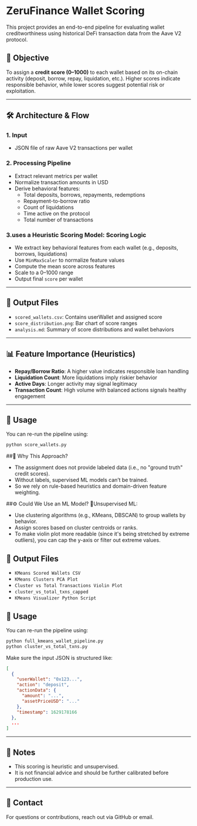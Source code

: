 # ZeruFinance Wallet Scoring

This project provides an end-to-end pipeline for evaluating wallet creditworthiness using historical DeFi transaction data from the Aave V2 protocol.

## 🧠 Objective

To assign a **credit score (0–1000)** to each wallet based on its on-chain activity (deposit, borrow, repay, liquidation, etc.). Higher scores indicate responsible behavior, while lower scores suggest potential risk or exploitation.

---

## 🛠️ Architecture & Flow

### 1. **Input**
- JSON file of raw Aave V2 transactions per wallet

### 2. **Processing Pipeline**
- Extract relevant metrics per wallet
- Normalize transaction amounts in USD
- Derive behavioral features:
  - Total deposits, borrows, repayments, redemptions
  - Repayment-to-borrow ratio
  - Count of liquidations
  - Time active on the protocol
  - Total number of transactions

### 3.uses a Heuristic Scoring Model: **Scoring Logic**
- We extract key behavioral features from each wallet (e.g., deposits, borrows, liquidations)
- Use `MinMaxScaler` to normalize feature values
- Compute the mean score across features
- Scale to a 0–1000 range
- Output final `score` per wallet

---

## 💾 Output Files

- `scored_wallets.csv`: Contains userWallet and assigned score
- `score_distribution.png`: Bar chart of score ranges
- `analysis.md`: Summary of score distributions and wallet behaviors

---


## 📊 Feature Importance (Heuristics)

- **Repay/Borrow Ratio**: A higher value indicates responsible loan handling
- **Liquidation Count**: More liquidations imply riskier behavior
- **Active Days**: Longer activity may signal legitimacy
- **Transaction Count**: High volume with balanced actions signals healthy engagement

---

## 🧪 Usage

You can re-run the pipeline using:

```bash
python score_wallets.py
```
##🎯 Why This Approach?
- The assignment does not provide labeled data (i.e., no "ground truth" credit scores).
- Without labels, supervised ML models can’t be trained.
- So we rely on rule-based heuristics and domain-driven feature weighting.

##⚙️ Could We Use an ML Model?
🧪Unsupervised ML:
- Use clustering algorithms (e.g., KMeans, DBSCAN) to group wallets by behavior.
- Assign scores based on cluster centroids or ranks.
- To make violin plot more readable (since it's being stretched by extreme outliers), you can cap the y-axis or filter out extreme values.

## 💾 Output Files
- `KMeans Scored Wallets CSV`
- `KMeans Clusters PCA Plot`
- `Cluster vs Total Transactions Violin Plot`
- `cluster_vs_total_txns_capped`
- `KMeans Visualizer Python Script`

## 🧪 Usage

You can re-run the pipeline using:

```bash
python full_kmeans_wallet_pipeline.py
python cluster_vs_total_txns.py
```

Make sure the input JSON is structured like:

```json
[
  {
    "userWallet": "0x123...",
    "action": "deposit",
    "actionData": {
      "amount": "...",
      "assetPriceUSD": "..."
    },
    "timestamp": 1629178166
  },
  ...
]
```

---

## 📌 Notes

- This scoring is heuristic and unsupervised.
- It is not financial advice and should be further calibrated before production use.

---

## 📧 Contact

For questions or contributions, reach out via GitHub or email.
